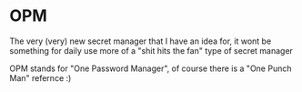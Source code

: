 # OPM

The very (very) new secret manager that I have an idea for, it wont be something for daily use more of a "shit hits the fan" type of secret manager

OPM stands for "One Password Manager", of course there is a "One Punch Man" refernce :)